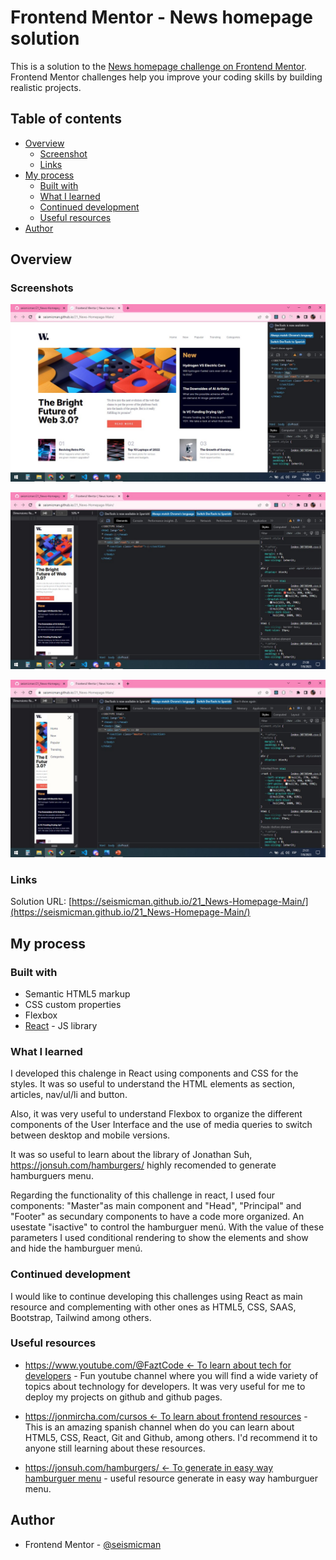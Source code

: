# Frontend Mentor - News homepage solution

This is a solution to the [News homepage challenge on Frontend Mentor](https://www.frontendmentor.io/challenges/news-homepage-H6SWTa1MFl). Frontend Mentor challenges help you improve your coding skills by building realistic projects.

## Table of contents

- [Overview](#overview)
  - [Screenshot](#screenshot)
  - [Links](#links)
- [My process](#my-process)
  - [Built with](#built-with)
  - [What I learned](#what-i-learned)
  - [Continued development](#continued-development)
  - [Useful resources](#useful-resources)
- [Author](#author)

## Overview

### Screenshots

![](./src/assets/images/screenshot1.jpg)

![](./src/assets/images/screenshot2.jpg)

![](./src/assets/images/screenshot3.jpg)

### Links

Solution URL: [https://seismicman.github.io/21_News-Homepage-Main/](https://seismicman.github.io/21_News-Homepage-Main/)

## My process

### Built with

- Semantic HTML5 markup
- CSS custom properties
- Flexbox
- [React](https://reactjs.org/) - JS library

### What I learned

I developed this chalenge in React using components and CSS for the styles. It was so useful to understand the HTML elements as section, articles, nav/ul/li and button.

Also, it was very useful to understand Flexbox to organize the different components of the User Interface and the use of media queries to switch between desktop and mobile versions.

It was so useful to learn about the library of Jonathan Suh, https://jonsuh.com/hamburgers/ highly recomended to generate hamburguers menu.

Regarding the functionality of this challenge in react, I used four components: "Master"as main component and "Head", "Principal" and "Footer" as secundary components to have a code more organized. An usestate "isactive" to control the hamburguer menú. With the value of these parameters I used conditional rendering to show the elements and show and hide the hamburguer menú.

### Continued development

I would like to continue developing this challenges using React as main resource and complementing with other ones as HTML5, CSS, SAAS, Bootstrap, Tailwind among others.

### Useful resources

- [https://www.youtube.com/@FaztCode <- To learn about tech for developers](https://www.youtube.com/@FaztCode) - Fun youtube channel where you will find a wide variety of topics about technology for developers. It was very useful for me to deploy my projects on github and github pages.
- [https://jonmircha.com/cursos <- To learn about frontend resources](https://jonmircha.com/cursos) - This is an amazing spanish channel when do you can learn about HTML5, CSS, React, Git and Github, among others. I'd recommend it to anyone still learning about these resources.

- [https://jonsuh.com/hamburgers/ <- To generate in easy way hamburguer menu](https://jonsuh.com/hamburgers/) - useful resource generate in easy way hamburguer menu.

## Author

- Frontend Mentor - [@seismicman](https://www.frontendmentor.io/profile/seismicman)
